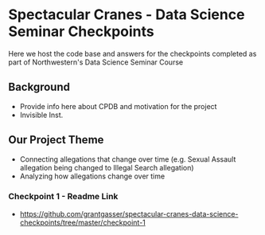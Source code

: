 # Spectacular Cranes - Data Science Seminar Checkpoints
Here we host the code base and answers for the checkpoints completed as part of Northwestern's Data Science Seminar Course

## Background
* Provide info here about CPDB and motivation for the project
* Invisible Inst.

## Our Project Theme
* Connecting allegations that change over time (e.g. Sexual Assault allegation being changed to Illegal Search allegation)
* Analyzing how allegations change over time

### Checkpoint 1 - Readme Link
*  https://github.com/grantgasser/spectacular-cranes-data-science-checkpoints/tree/master/checkpoint-1
